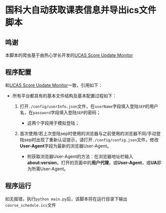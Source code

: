 # 国科大自动获取课表信息并导出ics文件脚本
## 鸣谢
本脚本的爬虫基于由热心学长开发的[UCAS Score Update Monitor](https://github.com/ljs-2002/UCAS_ScoreUpdateMonitor)
## 程序配置
和[UCAS Score Update Monitor](https://github.com/ljs-2002/UCAS_ScoreUpdateMonitor)一致，引用如下：

- 所有平台都具有的基本文件结构及基本配置过程如下：

  1. 打开`./config/userInfo.json`文件，在`userName`字段填入登陆`SEP`的用户名，在`password`字段填入登陆`SEP`的密码；

     - 这两个字段用于模拟登陆；
  2. 首次使用/若上次登陆sep时使用的浏览器与之前使用的浏览器不同/手动登陆sep时出现了重新认证提示，请打开`./config/config.json`文件，修改**User-Agent**字段为最新的浏览器User-Agent。
     - 附获取浏览器User-Agent的方法：在浏览器地址栏输入**about:version**，打开的页面中的**用户代理**，或**User-Agent**，或**UA**即为所需User-Agent。
## 程序运行
如无报错，执行`python main.py`后，该脚本将在运行目录下输出`course_schedule.ics`文件